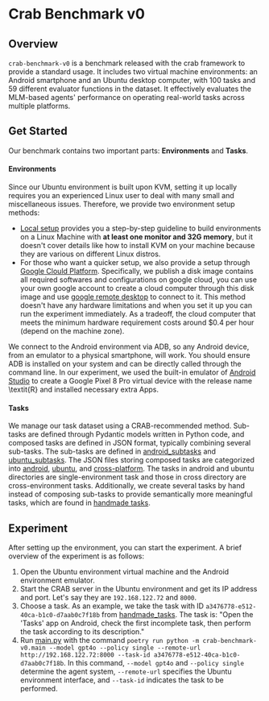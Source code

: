 # Crab Benchmark v0

## Overview

`crab-benchmark-v0` is a benchmark released with the crab framework to provide a standard usage. It includes two virtual machine environments: an Android smartphone and an Ubuntu desktop computer, with 100 tasks and 59 different evaluator functions in the dataset. It effectively evaluates the MLM-based agents' performance on operating real-world tasks across multiple platforms.

## Get Started

Our benchmark contains two important parts: **Environments** and **Tasks**.

#### Environments

Since our Ubuntu environment is built upon KVM, setting it up locally requires you an experienced Linux user to deal with many small and miscellaneous issues. Therefore, we provide two environment setup methods:

* [Local setup](./docs/environment_local_setup.md) provides you a step-by-step guideline to build environments on a Linux Machine with **at least one monitor and 32G memory**, but it doesn't cover details like how to install KVM on your machine because they are various on different Linux distros.
* For those who want a quicker setup, we also provide a setup through [Google Clould Platform](./docs/environment_gcp_setup.md). Specifically, we publish a disk image contains all required softwares and configurations on google cloud, you can use your own google account to create a cloud computer through this disk image and use [google remote desktop](https://remotedesktop.google.com/access/) to connect to it. This method doesn't have any hardware limitations and when you set it up you can run the experiment immediately. As a tradeoff, the cloud computer that meets the minimum hardware requirement costs around $0.4 per hour (depend on the machine zone).

We connect to the Android environment via ADB, so any Android device, from an emulator to a physical smartphone, will work. You should ensure ADB is installed on your system and can be directly called through the command line. In our experiment, we used the built-in emulator of [Android Studio](https://developer.android.com/studio) to create a Google Pixel 8 Pro virtual device with the release name \textit{R} and installed necessary extra Apps.

#### Tasks

We manage our task dataset using a CRAB-recommended method. Sub-tasks are defined through Pydantic models written in Python code, and composed tasks are defined in JSON format, typically combining several sub-tasks. The sub-tasks are defined in [android_subtasks](./dataset/android_subtasks.py) and [ubuntu_subtasks](./dataset/ubuntu_subtasks.py). The JSON files storing composed tasks are categorized into [android](./dataset/android/), [ubuntu](./dataset/ubuntu/), and [cross-platform](./dataset/cross/). The tasks in android and ubuntu directories are single-environment task and those in cross directory are cross-environment tasks. Additionally, we create several tasks by hand instead of composing sub-tasks to provide semantically more meaningful tasks, which are found in [handmade tasks](./dataset/handmade_tasks.py).

## Experiment

After setting up the environment, you can start the experiment. A brief overview of the experiment is as follows:

1. Open the Ubuntu environment virtual machine and the Android environment emulator.
2. Start the CRAB server in the Ubuntu environment and get its IP address and port. Let's say they are `192.168.122.72` and `8000`.
3. Choose a task. As an example, we take the task with ID `a3476778-e512-40ca-b1c0-d7aab0c7f18b` from [handmade_tasks](./dataset/handmade_tasks.py). The task is: "Open the 'Tasks' app on Android, check the first incomplete task, then perform the task according to its description."
4. Run [main.py](./main.py) with the command `poetry run python -m crab-benchmark-v0.main --model gpt4o --policy single --remote-url http://192.168.122.72:8000 --task-id a3476778-e512-40ca-b1c0-d7aab0c7f18b`. In this command, `--model gpt4o` and `--policy single` determine the agent system, `--remote-url` specifies the Ubuntu environment interface, and `--task-id` indicates the task to be performed.
